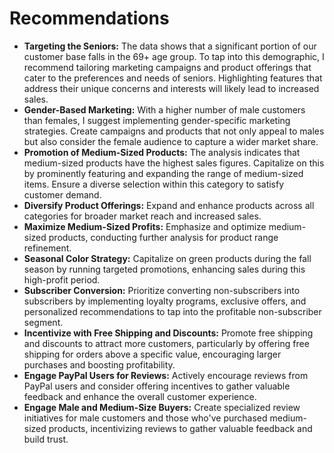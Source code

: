 # Recommendations
- **Targeting the Seniors:** The data shows that a significant portion of our customer base falls in the 69+ age group. To tap into this demographic, I recommend tailoring marketing campaigns and product offerings that cater to the preferences and needs of seniors. Highlighting features that address their unique concerns and interests will likely lead to increased sales.
- **Gender-Based Marketing:** With a higher number of male customers than females, I suggest implementing gender-specific marketing strategies. Create campaigns and products that not only appeal to males but also consider the female audience to capture a wider market share.
- **Promotion of Medium-Sized Products:** The analysis indicates that medium-sized products have the highest sales figures. Capitalize on this by prominently featuring and expanding the range of medium-sized items. Ensure a diverse selection within this category to satisfy customer demand.
- **Diversify Product Offerings:** Expand and enhance products across all categories for broader market reach and increased sales.
- **Maximize Medium-Sized Profits:** Emphasize and optimize medium-sized products, conducting further analysis for product range refinement.
- **Seasonal Color Strategy:** Capitalize on green products during the fall season by running targeted promotions, enhancing sales during this high-profit period.
- **Subscriber Conversion:** Prioritize converting non-subscribers into subscribers by implementing loyalty programs, exclusive offers, and personalized recommendations to tap into the profitable non-subscriber segment.
- **Incentivize with Free Shipping and Discounts:** Promote free shipping and discounts to attract more customers, particularly by offering free shipping for orders above a specific value, encouraging larger purchases and boosting profitability.
- **Engage PayPal Users for Reviews:** Actively encourage reviews from PayPal users and consider offering incentives to gather valuable feedback and enhance the overall customer experience.
- **Engage Male and Medium-Size Buyers:** Create specialized review initiatives for male customers and those who've purchased medium-sized products, incentivizing reviews to gather valuable feedback and build trust.

